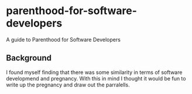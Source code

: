 # parenthood-for-software-developers
A guide to Parenthood for Software Developers

## Background
I found myself finding that there was some similarity in terms of software developmend and pregnancy. With this in mind I thought it would be fun to write up the pregnancy and draw out the parralells.
